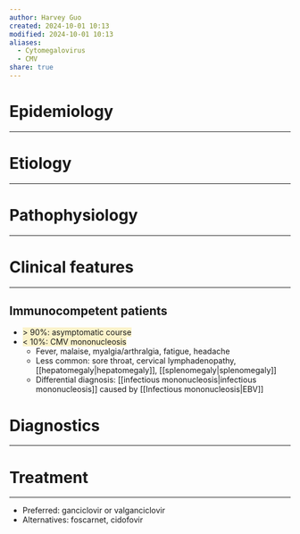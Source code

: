 ```yaml
---
author: Harvey Guo
created: 2024-10-01 10:13
modified: 2024-10-01 10:13
aliases:
  - Cytomegalovirus
  - CMV
share: true
---
```

# Epidemiology
---


# Etiology
---


# Pathophysiology
---


# Clinical features
---
## Immunocompetent patients
- <span style="background:rgba(240, 200, 0, 0.2)">&gt; 90%: asymptomatic course</span>
- <span style="background:rgba(240, 200, 0, 0.2)">&lt; 10%: CMV mononucleosis</span>
	- Fever, malaise, myalgia/arthralgia, fatigue, headache
	- Less common: sore throat, cervical lymphadenopathy, [[hepatomegaly|hepatomegaly]], [[splenomegaly|splenomegaly]]
	- Differential diagnosis: [[infectious mononucleosis|infectious mononucleosis]] caused by [[Infectious mononucleosis|EBV]]

# Diagnostics
---


# Treatment
---
- Preferred: ganciclovir or valganciclovir
- Alternatives: foscarnet, cidofovir
